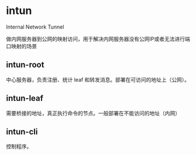 # intun

Internal Network Tunnel 

做内网服务器到公网的映射访问，用于解决内网服务器没有公网IP或者无法进行端口映射的场景

## intun-root

中心服务器，负责注册、统计 leaf 和转发消息。部署在可访问的地址上（公网）。

## intun-leaf

需要桥接的地址，真正执行命令的节点。一般部署在不能访问的地址（内网）

## intun-cli

控制程序。
